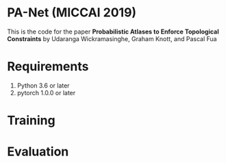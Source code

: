 # PA-Net (MICCAI 2019)

This is the code for the paper **Probabilistic Atlases to Enforce Topological
Constraints** by Udaranga Wickramasinghe, Graham Knott, and Pascal Fua

# Requirements

1. Python 3.6 or later
2. pytorch 1.0.0 or later  

# Training

# Evaluation  
